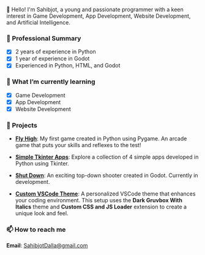 👋 Hello! I'm Sahibjot, a young and passionate programmer with a keen interest in Game Development, App Development, Website Development, and Artificial Intelligence.

### 💼 Professional Summary
- [X] 2 years of experience in Python
- [X] 1 year of experience in Godot
- [X] Experienced in Python, HTML, and Godot

### 🌱 What I’m currently learning
- [X] Game Development
- [X] App Development
- [X] Website Development  

### 🚀 Projects

- [**Fly High**](https://github.com/SahibjotDalla/Fly-High):
  My first game created in Python using Pygame. An arcade game that puts your skills and reflexes to the test!
  
- [**Simple Tkinter Apps**](https://github.com/SahibjotDalla/Simple-Tkinter-Apps):
  Explore a collection of 4 simple apps developed in Python using Tkinter.
  
- [**Shut Down**](https://github.com/SahibjotDev/Shut-Down):
  An exciting top-down shooter created in Godot. Currently in development.

- [**Custom VSCode Theme**](https://github.com/SahibjotDev/Custom-VSCode-Theme):
  A personalized VSCode theme that enhances your coding environment. This setup uses the **Dark Gruvbox With Italics** theme and **Custom CSS and JS Loader** extension to create a unique look and feel.

### 📫 How to reach me
**Email**: SahibjotDalla@gmail.com
